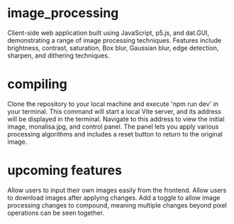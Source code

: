 # image_processing
Client-side web application built using JavaScript, p5.js, and dat.GUI, demonstrating a range of image processing techniques. Features include brightness, contrast, saturation, Box blur, Gaussian blur, edge detection, sharpen, and dithering techniques. 

# compiling 
Clone the repository to your local machine and execute 'npm run dev' in your terminal. This command will start a local Vite server, and its address will be displayed in the terminal. Navigate to this address to view the initial image, monalisa.jpg, and control panel. The panel lets you apply various processing algorithms and includes a reset button to return to the original image.


# upcoming features
Allow users to input their own images easily from the frontend. 
Allow users to download images after applying changes. 
Add a toggle to allow image processing changes to compound, meaning multiple changes beyond pixel operations can be seen together.  
